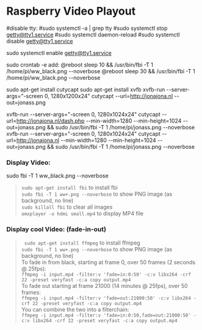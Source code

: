 # Raspberry Video Playout

#disable tty:
#sudo systemctl -a | grep tty
#sudo systemctl stop getty@tty1.service
#sudo systemctl daemon-reload
#sudo systemctl disable getty@tty1.service

sudo systemctl enable getty@tty1.service

 
sudo crontab -e
add:
@reboot sleep 10 && /usr/bin/fbi -T 1 /home/pi/ww_black.png --noverbose
@reboot sleep 30 && /usr/bin/fbi -T 1 /home/pi/ww_black.png --noverbose


sudo apt-get install cutycapt 
sudo apt-get install xvfb 
xvfb-run --server-args="-screen 0, 1280x1200x24" cutycapt --url=http://jonajona.nl --out=jonass.png


xvfb-run --server-args="-screen 0, 1280x1024x24" cutycapt --url=http://jonajona.nl/dash.php --min-width=1280 --min-height=1024 --out=jonass.png && sudo /usr/bin/fbi -T 1 /home/pi/jonass.png --noverbose 
xvfb-run --server-args="-screen 0, 1280x1024x24" cutycapt --url=http://jonajona.nl --min-width=1280 --min-height=1024 --out=jonass.png && sudo /usr/bin/fbi -T 1 /home/pi/jonass.png --noverbose

### **Display Video**:
sudo fbi -T 1 ww_black.png --noverbose
>`sudo apt-get install fbi` to install fbi
><br>`sudo fbi -T 1 ww+.png --noverbose` to show PNG image (as background, no line)
><br>`sudo killall fbi` to clear all images
><br>`omxplayer -o hdmi small.mp4` to display MP4 file
 
### **Display cool Video**: (fade-in-out)
>` sudo apt-get install ffmpeg` to install ffmpeg
><br>`sudo fbi -T 1 ww+.png --noverbose` to show PNG image (as background, no line)
><br>To fade in from black, starting at frame 0, over 50 frames (2 seconds @ 25fps):
><br>`ffmpeg -i input.mp4 -filter:v 'fade=in:0:50' -c:v libx264 -crf 22 -preset veryfast -c:a copy output.mp4` 
><br>To fade out starting at frame 21000 (14 minutes @ 25fps), over 50 frames:
><br>`ffmpeg -i input.mp4 -filter:v 'fade=out:21000:50' -c:v libx264 -crf 22 -preset veryfast -c:a copy output.mp4` 
><br>You can combine the two into a filterchain:
><br>`ffmpeg -i input.mp4 -filter:v 'fade=in:0:50,fade=out:21000:50' -c:v libx264 -crf 22 -preset veryfast -c:a copy output.mp4` 